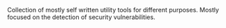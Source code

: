 Collection of mostly self written utility tools for different purposes. Mostly focused on the detection of security vulnerabilities.
